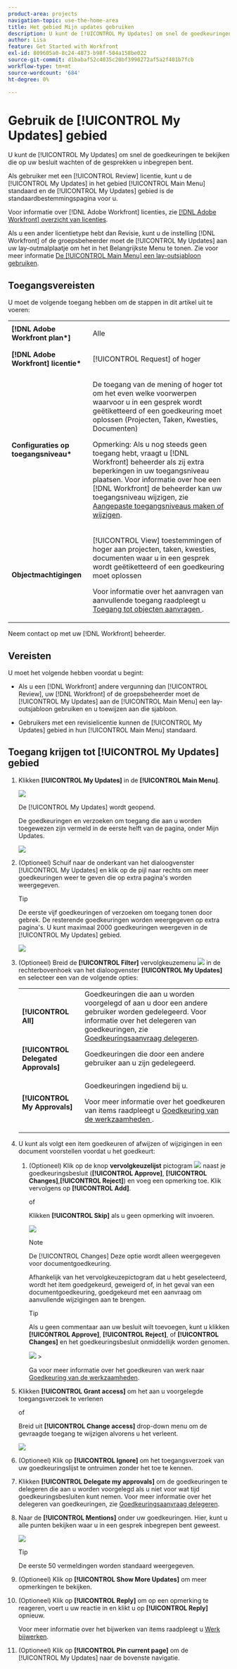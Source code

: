 ```yaml
---
product-area: projects
navigation-topic: use-the-home-area
title: Het gebied Mijn updates gebruiken
description: U kunt de [!UICONTROL My Updates] om snel de goedkeuringen te bekijken die op uw besluit wachten of de gesprekken u inbegrepen bent.
author: Lisa
feature: Get Started with Workfront
exl-id: 809605a0-8c24-4873-b98f-504a158be022
source-git-commit: d1babaf52c4035c20bf3990272af5a2f401b7fcb
workflow-type: tm+mt
source-wordcount: '684'
ht-degree: 0%

---
```


# Gebruik de [!UICONTROL My Updates] gebied

<!--
<p data-mc-conditions="QuicksilverOrClassic.Draft mode">(NOTE: there is a similar article like this in the "My Work" folder that is conditioned for Classic only)</p>
-->

U kunt de [!UICONTROL My Updates] om snel de goedkeuringen te bekijken die op uw besluit wachten of de gesprekken u inbegrepen bent.

Als gebruiker met een [!UICONTROL Review] licentie, kunt u de [!UICONTROL My Updates] in het gebied [!UICONTROL Main Menu] standaard en de [!UICONTROL My Updates] gebied is de standaardbestemmingspagina voor u.

Voor informatie over [!DNL Adobe Workfront] licenties, zie [[!DNL Adobe Workfront] overzicht van licenties](../../../administration-and-setup/add-users/access-levels-and-object-permissions/wf-licenses.md).

Als u een ander licentietype hebt dan Revisie, kunt u de instelling [!DNL Workfront] of de groepsbeheerder moet de [!UICONTROL My Updates] aan uw lay-outmalplaatje om het in het Belangrijkste Menu te tonen. Zie voor meer informatie [De [!UICONTROL Main Menu] een lay-outsjabloon gebruiken](../../../administration-and-setup/customize-workfront/use-layout-templates/customize-main-menu.md).

## Toegangsvereisten

U moet de volgende toegang hebben om de stappen in dit artikel uit te voeren:

<table style="table-layout:auto"> 
 <col> 
 <col> 
 <tbody> 
  <tr> 
   <td role="rowheader"><strong>[!DNL Adobe Workfront plan*]</strong></td> 
   <td> <p>Alle</p> </td> 
  </tr> 
  <tr> 
   <td role="rowheader"><strong>[!DNL Adobe Workfront] licentie*</strong></td> 
   <td> <p>[!UICONTROL Request] of hoger</p> </td> 
  </tr> 
  <tr> 
   <td role="rowheader"><strong>Configuraties op toegangsniveau*</strong></td> 
   <td> <p>De toegang van de mening of hoger tot om het even welke voorwerpen waarvoor u in een gesprek wordt geëtiketteerd of een goedkeuring moet oplossen (Projecten, Taken, Kwesties, Documenten)</p> <p>Opmerking: Als u nog steeds geen toegang hebt, vraagt u [!DNL Workfront] beheerder als zij extra beperkingen in uw toegangsniveau plaatsen. Voor informatie over hoe een [!DNL Workfront] de beheerder kan uw toegangsniveau wijzigen, zie <a href="../../../administration-and-setup/add-users/configure-and-grant-access/create-modify-access-levels.md" class="MCXref xref">Aangepaste toegangsniveaus maken of wijzigen</a>.</p> </td> 
  </tr> 
  <tr> 
   <td role="rowheader"><strong>Objectmachtigingen</strong></td> 
   <td> <p>[!UICONTROL View] toestemmingen of hoger aan projecten, taken, kwesties, documenten waar u in een gesprek wordt geëtiketteerd of een goedkeuring moet oplossen</p> <p>Voor informatie over het aanvragen van aanvullende toegang raadpleegt u <a href="../../../workfront-basics/grant-and-request-access-to-objects/request-access.md" class="MCXref xref">Toegang tot objecten aanvragen </a>.</p> </td> 
  </tr> 
 </tbody> 
</table>

Neem contact op met uw [!DNL Workfront] beheerder.

## Vereisten

U moet het volgende hebben voordat u begint:

* Als u een [!DNL Workfront] andere vergunning dan [!UICONTROL Review], uw [!DNL Workfront] of de groepsbeheerder moet de [!UICONTROL My Updates] aan de [!UICONTROL Main Menu] een lay-outsjabloon gebruiken en u toewijzen aan die sjabloon.

* Gebruikers met een revisielicentie kunnen de [!UICONTROL My Updates] gebied in hun [!UICONTROL Main Menu] standaard.

## Toegang krijgen tot [!UICONTROL My Updates] gebied

1. Klikken **[!UICONTROL My Updates]** in de **[!UICONTROL Main Menu]**.

   ![](assets/access-my-updates-from-main-menu-reviewer-user-nwe-350x294.png)

   De [!UICONTROL My Updates] wordt geopend.

   De goedkeuringen en verzoeken om toegang die aan u worden toegewezen zijn vermeld in de eerste helft van de pagina, onder Mijn Updates.

   ![](assets/my-updates-mentions-for-reviwers-nwe-350x418.png)

1. (Optioneel) Schuif naar de onderkant van het dialoogvenster [!UICONTROL My Updates] en klik op de pijl naar rechts om meer goedkeuringen weer te geven die op extra pagina&#39;s worden weergegeven.

   >[!TIP]
   >
   >De eerste vijf goedkeuringen of verzoeken om toegang tonen door gebrek. De resterende goedkeuringen worden weergegeven op extra pagina&#39;s. U kunt maximaal 2000 goedkeuringen weergeven in de [!UICONTROL My Updates] gebied.

   ![](assets/pagination-for-my-updates-page-highlighted-nwe-350x78.png)

1. (Optioneel) Breid de **[!UICONTROL Filter]** vervolgkeuzemenu ![](assets/filter-nwepng.png) in de rechterbovenhoek van het dialoogvenster **[!UICONTROL My Updates]** en selecteer een van de volgende opties:

   <table style="table-layout:auto"> 
    <col> 
    </col> 
    <col> 
    </col> 
    <tbody> 
     <tr> 
      <td role="rowheader"><strong>[!UICONTROL All]</strong></td> 
      <td>Goedkeuringen die aan u worden voorgelegd of aan u door een andere gebruiker worden gedelegeerd. Voor informatie over het delegeren van goedkeuringen, zie <a href="../../../review-and-approve-work/manage-approvals/delegate-approval-requests.md" class="MCXref xref">Goedkeuringsaanvraag delegeren</a>. </td> 
     </tr> 
     <tr> 
      <td role="rowheader"><strong>[!UICONTROL Delegated Approvals]</strong></td> 
      <td>Goedkeuringen die door een andere gebruiker aan u zijn gedelegeerd. </td> 
     </tr> 
     <tr> 
      <td role="rowheader"><strong>[!UICONTROL My Approvals]</strong></td> 
      <td> <p>Goedkeuringen ingediend bij u. </p> <p>Voor meer informatie over het goedkeuren van items raadpleegt u <a href="../../../review-and-approve-work/manage-approvals/approving-work.md" class="MCXref xref">Goedkeuring van de werkzaamheden </a>.</p> </td> 
     </tr> 
    </tbody> 
   </table>

1. U kunt als volgt een item goedkeuren of afwijzen of wijzigingen in een document voorstellen voordat u het goedkeurt:

   1. (Optioneel) Klik op de knop **vervolgkeuzelijst** pictogram ![](assets/down-arrow-blue.png) naast je goedkeuringsbesluit (**[!UICONTROL Approve]**, **[!UICONTROL Changes]**,**[!UICONTROL Reject]**) en voeg een opmerking toe. Klik vervolgens op **[!UICONTROL Add]**.

      of

      Klikken **[!UICONTROL Skip]** als u geen opmerking wilt invoeren.

      ![](assets/approval-decision-buttons-in-my-updates-with-comment-box-nwe-350x183.png)

      >[!NOTE]
      >
      >De [!UICONTROL Changes] Deze optie wordt alleen weergegeven voor documentgoedkeuring.

      Afhankelijk van het vervolgkeuzepictogram dat u hebt geselecteerd, wordt het item goedgekeurd, geweigerd of, in het geval van een documentgoedkeuring, goedgekeurd met een aanvraag om aanvullende wijzigingen aan te brengen.

      >[!TIP]
      >
      >Als u geen commentaar aan uw besluit wilt toevoegen, kunt u klikken **[!UICONTROL Approve]**, **[!UICONTROL Reject]**, of **[!UICONTROL Changes]** en het goedkeuringsbesluit onmiddellijk worden genomen.
      >
      >
      >![](assets/approval-decision-buttons-in-my-updates-nwe-350x169.png)      >

      Ga voor meer informatie over het goedkeuren van werk naar [Goedkeuring van de werkzaamheden](../../../review-and-approve-work/manage-approvals/approving-work.md).

1. Klikken **[!UICONTROL Grant access]** om het aan u voorgelegde toegangsverzoek te verlenen

   of

   Breid uit **[!UICONTROL Change access]** drop-down menu om de gevraagde toegang te wijzigen alvorens u het verleent.

   ![](assets/grant-access-button-in-my-updates-nwe-350x224.png)

1. (Optioneel) Klik op **[!UICONTROL Ignore]** om het toegangsverzoek van uw goedkeuringslijst te ontruimen zonder het toe te kennen.
1. Klikken **[!UICONTROL Delegate my approvals]** om de goedkeuringen te delegeren die aan u worden voorgelegd als u niet voor wat tijd goedkeuringsbesluiten kunt nemen. Voor meer informatie over het delegeren van goedkeuringen, zie [Goedkeuringsaanvraag delegeren](../../../review-and-approve-work/manage-approvals/delegate-approval-requests.md).
1. Naar de **[!UICONTROL Mentions]** onder uw goedkeuringen. Hier, kunt u alle punten bekijken waar u in een gesprek inbegrepen bent geweest.

   ![](assets/mentions-area-for-reviewers-nwe-350x191.png)

   >[!TIP]
   >
   >De eerste 50 vermeldingen worden standaard weergegeven.

1. (Optioneel) Klik op **[!UICONTROL Show More Updates]** om meer opmerkingen te bekijken.
1. (Optioneel) Klik op **[!UICONTROL Reply]** om op een opmerking te reageren, voert u uw reactie in en klikt u op **[!UICONTROL Reply]** opnieuw.

   Voor meer informatie over het bijwerken van items raadpleegt u [Werk bijwerken](../../../workfront-basics/updating-work-items-and-viewing-updates/update-work.md).

1. (Optioneel) Klik op **[!UICONTROL Pin current page]** om de [!UICONTROL My Updates] naar de bovenste navigatie.
